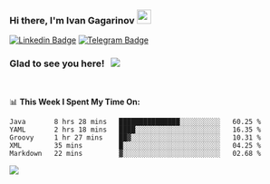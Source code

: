 ### Hi there, I'm Ivan Gagarinov <img src="https://media.giphy.com/media/hvRJCLFzcasrR4ia7z/giphy.gif" width="25px">

[![Linkedin Badge](https://img.shields.io/badge/-LinkedIn-0e76a8?style=flat-square&logo=Linkedin&logoColor=white)](https://linkedin.com/in/ivan-gagarinov-142ba3141/)
[![Telegram Badge](https://img.shields.io/badge/-Telegram-0088cc?style=flat-square&logo=Telegram&logoColor=white)](https://t.me/igagarinov)

### Glad to see you here! &nbsp; ![](https://visitor-badge.glitch.me/badge?page_id=dzencot.dzencot)

</br>

📊 **This Week I Spent My Time On:**
<!--START_SECTION:waka-->
```text
Java       8 hrs 28 mins   ███████████████░░░░░░░░░░   60.25 % 
YAML       2 hrs 18 mins   ████░░░░░░░░░░░░░░░░░░░░░   16.35 % 
Groovy     1 hr 27 mins    ██▓░░░░░░░░░░░░░░░░░░░░░░   10.31 % 
XML        35 mins         █░░░░░░░░░░░░░░░░░░░░░░░░   04.25 % 
Markdown   22 mins         ▓░░░░░░░░░░░░░░░░░░░░░░░░   02.68 % 
```
<!--END_SECTION:waka-->

[![](https://github-readme-stats.vercel.app/api?username=dzencot&theme=gruvbox)](https://github.com/dzencot)
